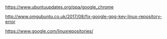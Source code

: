 https://www.ubuntuupdates.org/ppa/google_chrome

http://www.omgubuntu.co.uk/2017/08/fix-google-gpg-key-linux-repository-error

https://www.google.com/linuxrepositories/

